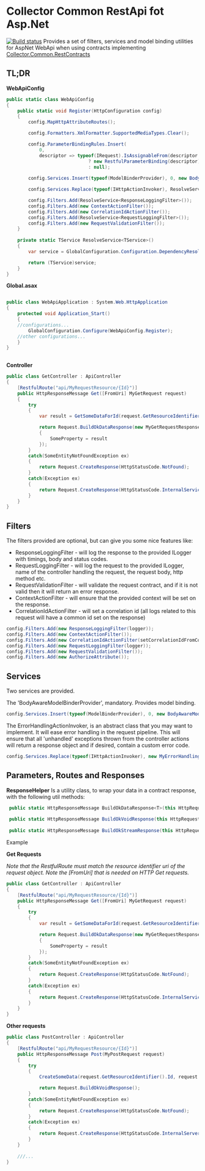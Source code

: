 # Collector Common RestApi fot Asp.Net

[![Build status](https://ci.appveyor.com/api/projects/status/k3m0g3tc39p6avwa?svg=true)](https://ci.appveyor.com/project/HoudiniCollector/common-restapi-aspnet)
Provides a set of filters, services and model binding utilities for AspNet WebApi when using contracts implementing  [Collector.Common.RestContracts](https://github.com/collector-bank/common-restcontracts)
## TL;DR

**WebApiConfig**

```csharp
public static class WebApiConfig
{
	public static void Register(HttpConfiguration config)
	{
		config.MapHttpAttributeRoutes();

		config.Formatters.XmlFormatter.SupportedMediaTypes.Clear();

		config.ParameterBindingRules.Insert(
			0,
			descriptor => typeof(IRequest).IsAssignableFrom(descriptor.ParameterType)
							  ? new RestfulParameterBinding(descriptor)
							  : null);
		
		config.Services.Insert(typeof(ModelBinderProvider), 0, new BodyAwareModelBinderProvider());

		config.Services.Replace(typeof(IHttpActionInvoker), ResolveService<MyApiActionInvoker>());

		config.Filters.Add(ResolveService<ResponseLoggingFilter>());
		config.Filters.Add(new ContextActionFilter());
		config.Filters.Add(new CorrelationIdActionFilter());
		config.Filters.Add(ResolveService<RequestLoggingFilter>());
		config.Filters.Add(new RequestValidationFilter());
	}
  
	private static TService ResolveService<TService>()
	{
		var service = GlobalConfiguration.Configuration.DependencyResolver.GetService(typeof(TService));

		return (TService)service;
	}
}
```
**Global.asax**
```csharp

public class WebApiApplication : System.Web.HttpApplication
{
	protected void Application_Start()
	{
	//configurations...
		GlobalConfiguration.Configure(WebApiConfig.Register);
	//other configurations...
	}
}
                    
```
**Controller**
```csharp
public class GetController : ApiController
{
	[RestfulRoute("api/MyRequestResource/{Id}")]
	public HttpResponseMessage Get([FromUri] MyGetRequest request)
	{
		try
		{
			var result = GetSomeDataForId(request.GetResourceIdentifier().Id);

			return Request.BuildOkDataResponse(new MyGetRequestResponse 
			{
				SomeProperty = result
			});
		}
		catch(SomeEntityNotFoundException ex)
		{
			return Request.CreateResponse(HttpStatusCode.NotFound);
		}
		catch(Exception ex)
		{
			return Request.CreateResponse(HttpStatusCode.InternalServiceError);
		}
	}
}
```

## Filters

The filters provided are optional, but can give you some nice features like: 

 - ResponseLoggingFilter - will log the response to the provided ILogger with timings, body and status codes.
 - RequestLoggingFilter - will log the request to the provided ILogger, name of the controller handling the request, the request body, http method etc.
 - RequestValidationFilter - will validate the request contract, and if it is not valid then it will return an error response.
 - ContextActionFilter - will ensure that the provided context will be set on the response.
 - CorrelationIdActionFilter - will set a correlation id (all logs related to this request will have a common id set on the response)

```csharp
config.Filters.Add(new ResponseLoggingFilter(logger));
config.Filters.Add(new ContextActionFilter());
config.Filters.Add(new CorrelationIdActionFilter(setCorrelationIdFromContext: bool));
config.Filters.Add(new RequestLoggingFilter(logger));
config.Filters.Add(new RequestValidationFilter());
config.Filters.Add(new AuthorizeAttribute());
```

## Services
Two services are provided. 

The 'BodyAwareModelBinderProvider', mandatory. Provides model binding.

```csharp
config.Services.Insert(typeof(ModelBinderProvider), 0, new BodyAwareModelBinderProvider());
```
The ErrorHandlingActionInvoker, is an abstract class that you may want to implement. It will ease error handling in the request pipeline. 
This will ensure that all 'unhandled' exceptions thrown from the controller actions will return a response object and if desired, contain a custom error code.

```csharp
config.Services.Replace(typeof(IHttpActionInvoker), new MyErrorHandlingActionInvoker(logger));
```
## Parameters, Routes and Responses

**ResponseHelper**
Is a utility class, to wrap your data in a contract response, with the following util methods: 
```csharp
 public static HttpResponseMessage BuildOkDataResponse<T>(this HttpRequestMessage request, T data);
 
 public static HttpResponseMessage BuildOkVoidResponse(this HttpRequestMessage request);
 
 public static HttpResponseMessage BuildOkStreamResponse(this HttpRequestMessage request, Stream stream, string mediaType);
```
Example 

**Get Requests**

*Note that the RestfulRoute must match the resource identifier uri of the request object.*
*Note the [FromUri] that is needed on HTTP Get requests.*

```csharp
public class GetController : ApiController
{
	[RestfulRoute("api/MyRequestResource/{Id}")]
	public HttpResponseMessage Get([FromUri] MyGetRequest request)
	{
		try
		{
			var result = GetSomeDataForId(request.GetResourceIdentifier().Id);

			return Request.BuildOkDataResponse(new MyGetRequestResponse 
			{
				SomeProperty = result
			});
		}
		catch(SomeEntityNotFoundException ex)
		{
			return Request.CreateResponse(HttpStatusCode.NotFound);
		}
		catch(Exception ex)
		{
			return Request.CreateResponse(HttpStatusCode.InternalServiceError);
		}
	}
}
```
**Other requests**
```csharp
public class PostController : ApiController
{
	[RestfulRoute("api/MyRequestResource/{Id}")]
	public HttpResponseMessage Post(MyPostRequest request)
	{
		try
		{
			CreateSomeData(request.GetResourceIdentifier().Id, request.Property);

			return Request.BuildOkVoidResponse();
		}
		catch(SomeEntityNotFoundException ex)
		{
			return Request.CreateResponse(HttpStatusCode.NotFound);
		}
		catch(Exception ex)
		{
			return Request.CreateResponse(HttpStatusCode.InternalServerError);
		}
	}
	
	///...
}